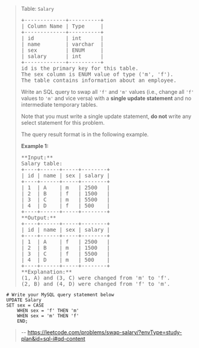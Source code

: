> Table: `Salary`
> 
> <pre>+-------------+----------+
> | Column Name | Type     |
> +-------------+----------+
> | id          | int      |
> | name        | varchar  |
> | sex         | ENUM     |
> | salary      | int      |
> +-------------+----------+
> id is the primary key for this table.
> The sex column is ENUM value of type ('m', 'f').
> The table contains information about an employee.
> </pre>
> 
> Write an SQL query to swap all `'f'` and `'m'` values (i.e., change all `'f'` values to `'m'` and vice versa) with a **single update statement** and no intermediate temporary tables.
> 
> Note that you must write a single update statement, **do not** write any select statement for this problem.
> 
> The query result format is in the following example.
> 
> **Example 1:**
> 
> <pre>**Input:** 
> Salary table:
> +----+------+-----+--------+
> | id | name | sex | salary |
> +----+------+-----+--------+
> | 1  | A    | m   | 2500   |
> | 2  | B    | f   | 1500   |
> | 3  | C    | m   | 5500   |
> | 4  | D    | f   | 500    |
> +----+------+-----+--------+
> **Output:** 
> +----+------+-----+--------+
> | id | name | sex | salary |
> +----+------+-----+--------+
> | 1  | A    | f   | 2500   |
> | 2  | B    | m   | 1500   |
> | 3  | C    | f   | 5500   |
> | 4  | D    | m   | 500    |
> +----+------+-----+--------+
> **Explanation:** 
> (1, A) and (3, C) were changed from 'm' to 'f'.
> (2, B) and (4, D) were changed from 'f' to 'm'.</pre>
```
# Write your MySQL query statement below
UPDATE Salary
SET sex = CASE 
    WHEN sex = 'f' THEN 'm'
    WHEN sex = 'm' THEN 'f'
    END;

```
>
> -- https://leetcode.com/problems/swap-salary/?envType=study-plan&id=sql-i#qd-content
